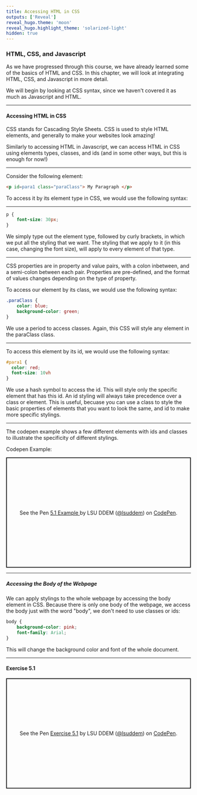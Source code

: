 ```yaml
---
title: Accessing HTML in CSS
outputs: ['Reveal']
reveal_hugo.theme: 'moon'
reveal_hugo.highlight_theme: 'solarized-light'
hidden: true
---
```


### HTML, CSS, and Javascript

As we have progressed through this course, we have already learned some of the basics of HTML and CSS. In this chapter, we will look at integrating HTML, CSS, and Javascript in more detail.

We will begin by looking at CSS syntax, since we haven't covered it as much as Javascript and HTML. 

--- 

#### Accessing HTML in CSS

CSS stands for Cascading Style Sheets. CSS is used to style HTML elements, and generally to make your websites look amazing! 

Similarly to accessing HTML in Javascript, we can access HTML in CSS using elements types, classes, and ids (and in some other ways, but this is enough for now!)

---

Consider the following element: 

```html
<p id=para1 class="paraClass"> My Paragraph </p>
```

To access it by its element type in CSS, we would use the following syntax:

---

```css 
p {
    font-size: 30px;
}
```

We simply type out the element type, followed by curly brackets, in which we put all the styling that we want. The styling that we apply to it (in this case, changing the font size), will apply to every element of that type. 

---

CSS properties are in property and value pairs, with a colon inbetween, and a semi-colon between each pair. Properties are pre-defined, and the format of values changes depending on the type of property. 

To access our element by its class, we would use the following syntax:
```css
.paraClass {
    color: blue;
    background-color: green;
}
```

We use a period to access classes. Again, this CSS will style any element in the paraClass class. 

--- 

To access this element by its id, we would use the following syntax: 

```css 
#para1 {
  color: red;
  font-size: 10vh
}
```
We use a hash symbol to access the id. This will style only the specific element that has this id. An id styling will always take precedence over a class or element. This is useful, becuase you can use a class to style the basic properties of elements that you want to look the same, and id to make more specific stylings. 

---

The codepen example shows a few different elements with ids and classes to illustrate the specificity of different stylings. 

Codepen Example:

<p class="codepen" data-height="300" data-default-tab="result" data-slug-hash="zxONQpR" data-pen-title="5.1 Example " data-user="lsuddem" style="height: 300px; box-sizing: border-box; display: flex; align-items: center; justify-content: center; border: 2px solid; margin: 1em 0; padding: 1em;">
  <span>See the Pen <a href="https://codepen.io/lsuddem/pen/zxONQpR">
  5.1 Example </a> by LSU DDEM (<a href="https://codepen.io/lsuddem">@lsuddem</a>)
  on <a href="https://codepen.io">CodePen</a>.</span>
</p>
<script async src="https://cpwebassets.codepen.io/assets/embed/ei.js"></script>

--- 

##### Accessing the Body of the Webpage

We can apply stylings to the whole webpage by accessing the body element in CSS. Because there is only one body of the webpage, we access the body just with the word "body", we don't need to use classes or ids: 

```css
body {
    background-color: pink;
    font-family: Arial;
}
```
This will change the background color and font of the whole document. 

---

#### Exercise 5.1

<p class="codepen" data-height="300" data-default-tab="result" data-slug-hash="qEWRGYJ" data-pen-title="Exercise 5.1" data-user="lsuddem" style="height: 300px; box-sizing: border-box; display: flex; align-items: center; justify-content: center; border: 2px solid; margin: 1em 0; padding: 1em;">
  <span>See the Pen <a href="https://codepen.io/lsuddem/pen/qEWRGYJ">
  Exercise 5.1</a> by LSU DDEM (<a href="https://codepen.io/lsuddem">@lsuddem</a>)
  on <a href="https://codepen.io">CodePen</a>.</span>
</p>
<script async src="https://cpwebassets.codepen.io/assets/embed/ei.js"></script>